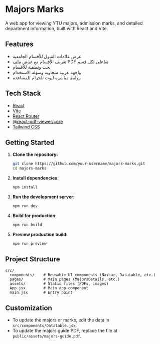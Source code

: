 # Majors Marks

A web app for viewing YTU majors, admission marks, and detailed department information, built with React and Vite.

## Features

- عرض علامات القبول للأقسام الجامعية
- تعريف الأقسام مع عرض ملف PDF تفاعلي لكل قسم
- بحث وتصفية للأقسام
- واجهة عربية متجاوبة وسهلة الاستخدام
- روابط مباشرة لبوت تلجرام للمساعدة

## Tech Stack

- [React](https://react.dev/)
- [Vite](https://vitejs.dev/)
- [React Router](https://reactrouter.com/)
- [@react-pdf-viewer/core](https://react-pdf-viewer.dev/)
- [Tailwind CSS](https://tailwindcss.com/)

## Getting Started

1. **Clone the repository:**
   ```bash
   git clone https://github.com/your-username/majors-marks.git
   cd majors-marks
   ```

2. **Install dependencies:**
   ```bash
   npm install
   ```

3. **Run the development server:**
   ```bash
   npm run dev
   ```

4. **Build for production:**
   ```bash
   npm run build
   ```

5. **Preview production build:**
   ```bash
   npm run preview
   ```


## Project Structure

```
src/
  components/    # Reusable UI components (Navbar, Datatable, etc.)
  pages/         # Main pages (MajorsDetails, etc.)
  assets/        # Static files (PDFs, images)
  App.jsx        # Main app component
  main.jsx       # Entry point
```

## Customization

- To update the majors or marks, edit the data in `src/components/Datatable.jsx`.
- To update the majors guide PDF, replace the file at `public/assets/majors-guide.pdf`.

